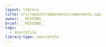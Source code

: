 ```yaml
---
layout: library
title: src/layout/components/components.cpp
owner: __MISSING__
brief: __MISSING__
tags:
  - sourcefile
library-type: sourcefile
---
```

